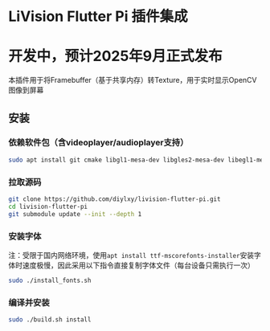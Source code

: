 # LiVision Flutter Pi 插件集成

# 开发中，预计2025年9月正式发布

本插件用于将Framebuffer（基于共享内存）转Texture，用于实时显示OpenCV图像到屏幕

## 安装
### 依赖软件包（含videoplayer/audioplayer支持）
```bash
sudo apt install git cmake libgl1-mesa-dev libgles2-mesa-dev libegl1-mesa-dev libdrm-dev libgbm-dev fontconfig libsystemd-dev libinput-dev libudev-dev libxkbcommon-dev libgstreamer1.0-dev libgstreamer-plugins-base1.0-dev libgstreamer-plugins-bad1.0-dev gstreamer1.0-plugins-base gstreamer1.0-plugins-good gstreamer1.0-plugins-ugly gstreamer1.0-plugins-bad gstreamer1.0-libav gstreamer1.0-alsa
```
### 拉取源码
```bash
git clone https://github.com/diylxy/livision-flutter-pi.git
cd livision-flutter-pi
git submodule update --init --depth 1
```
### 安装字体
注：受限于国内网络环境，使用`apt install ttf-mscorefonts-installer`安装字体时速度极慢，因此采用以下指令直接复制字体文件（每台设备只需执行一次）  
```bash
sudo ./install_fonts.sh
```
### 编译并安装
```bash
sudo ./build.sh install
```
